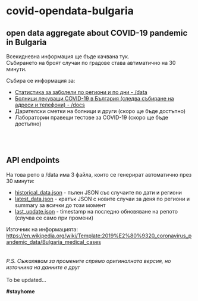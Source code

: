 # covid-opendata-bulgaria
open data aggregate about COVID-19 pandemic in Bulgaria
---

Всекидневна информация ще бъде качвана тук.\
Събирането на броят случаи по градове става автиматично на 30 минути.
<br>

Събира се информация за:
* [Статистика за заболели по региони и по дни - /data](/data "API endpoint")
* [Болници лекуващи COVID-19 в България (следва събиране на адреси и телефони) - /docs](/docs/%D0%A1%D0%BF%D0%B8%D1%81%D1%8A%D0%BA%20%D0%B1%D0%BE%D0%BB%D0%BD%D0%B8%D1%86%D0%B8%20COVID-19%20%D0%B2%20%D0%91%D1%8A%D0%BB%D0%B3%D0%B0%D1%80%D0%B8%D1%8F%20-%2027.03.2020%20revision%201.xlsx "Списък с болници")
* Дарителски сметки на болници и други (скоро ще бъде достъпно)
* Лаборатории правещи тестове за COVID-19 (скоро ще бъде достъпно)

<br><br>
## API endpoints
На това репо в /data има 3 файла, които се генерират автоматично през 30 минути:
* [historical_data.json](https://raw.githubusercontent.com/snify/covid-opendata-bulgaria/master/data/historical_data.json) - пълен JSON със случаите по дати и региони
* [latest_data.json](https://raw.githubusercontent.com/snify/covid-opendata-bulgaria/master/data/latest_data.json) - кратък JSON с новите случаи за деня по региони и summary за всички до този момент
* [last_update.json](https://raw.githubusercontent.com/snify/covid-opendata-bulgaria/master/data/last_update.json) - timestamp на последно обновяване на репото (случва се само при промени)

Източник на информацията: https://en.wikipedia.org/wiki/Template:2019%E2%80%9320_coronavirus_pandemic_data/Bulgaria_medical_cases
<br><br><br>
*P.S. Съжалявам за промените спрямо оригиналната версия, но източника на данните е друг*
<br><br>
To be updated...

**#stayhome**
